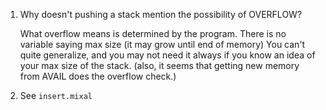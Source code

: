 1.  Why doesn't pushing a stack mention the possibility of OVERFLOW?

    What overflow means is determined by the program. There is no variable saying max size (it may grow until end of memory)
    You can't quite generalize, and you may not need it always if you know an idea of your max size of the stack. (also, it seems that
    getting new memory from AVAIL does the overflow check.)

2. See `insert.mixal`
